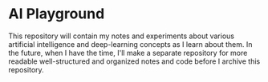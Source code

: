 # AI Playground

This repository will contain my notes and experiments about various artificial intelligence and
deep-learning concepts as I learn about them. In the future, when I have the time, I'll make a separate repository for more readable well-structured and organized notes and code before I archive this repository.
